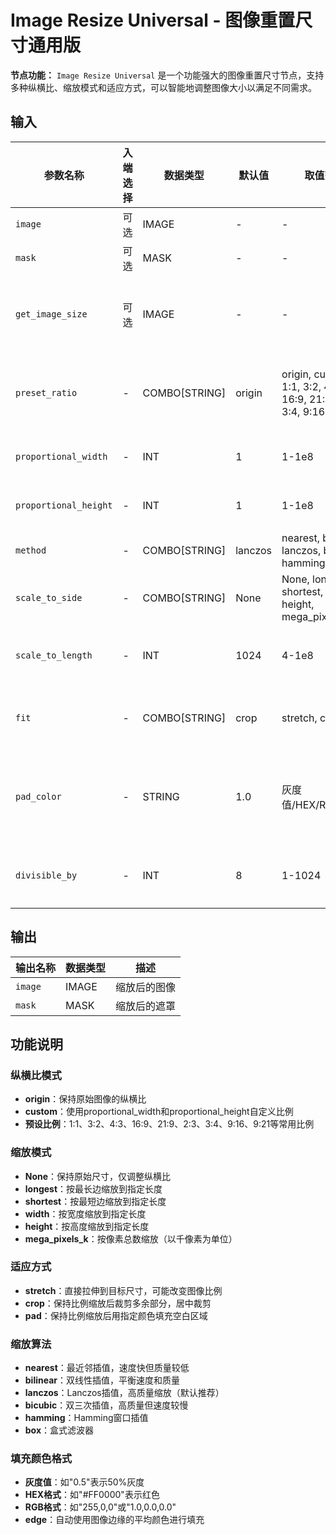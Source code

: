 # Image Resize Universal - 图像重置尺寸通用版

**节点功能：** `Image Resize Universal` 是一个功能强大的图像重置尺寸节点，支持多种纵横比、缩放模式和适应方式，可以智能地调整图像大小以满足不同需求。

## 输入

| 参数名称 | 入端选择 | 数据类型 | 默认值 | 取值范围 | 描述 |
| -------- | -------- | -------- | ------ | -------- | ---- |
| `image` | 可选 | IMAGE | - | - | 要缩放的输入图像 |
| `mask` | 可选 | MASK | - | - | 要缩放的输入遮罩 |
| `get_image_size` | 可选 | IMAGE | - | - | 获取目标尺寸的参考图像，如果提供则使用参考图像的尺寸 |
| `preset_ratio` | - | COMBO[STRING] | origin | origin, custom, 1:1, 3:2, 4:3, 16:9, 21:9, 2:3, 3:4, 9:16, 9:21 | 预设纵横比选择，origin保持原比例，custom使用自定义比例 |
| `proportional_width` | - | INT | 1 | 1-1e8 | 自定义比例宽度值，用于custom模式 |
| `proportional_height` | - | INT | 1 | 1-1e8 | 自定义比例高度值，用于custom模式 |
| `method` | - | COMBO[STRING] | lanczos | nearest, bilinear, lanczos, bicubic, hamming, box | 图像缩放算法选择 |
| `scale_to_side` | - | COMBO[STRING] | None | None, longest, shortest, width, height, mega_pixels_k | 按边缩放模式，决定如何计算目标尺寸 |
| `scale_to_length` | - | INT | 1024 | 4-1e8 | 目标长度值，配合scale_to_side使用 |
| `fit` | - | COMBO[STRING] | crop | stretch, crop, pad | 适应方式：stretch拉伸、crop裁剪、pad填充 |
| `pad_color` | - | STRING | 1.0 | 灰度值/HEX/RGB/edge | 填充颜色，支持多种格式或使用"edge"自动获取边缘颜色 |
| `divisible_by` | - | INT | 8 | 1-1024 | 尺寸整除数，确保输出尺寸能被指定数字整除 |

## 输出

| 输出名称 | 数据类型 | 描述 |
|---------|----------|------|
| `image` | IMAGE | 缩放后的图像 |
| `mask` | MASK | 缩放后的遮罩 |

## 功能说明

### 纵横比模式
- **origin**：保持原始图像的纵横比
- **custom**：使用proportional_width和proportional_height自定义比例
- **预设比例**：1:1、3:2、4:3、16:9、21:9、2:3、3:4、9:16、9:21等常用比例

### 缩放模式
- **None**：保持原始尺寸，仅调整纵横比
- **longest**：按最长边缩放到指定长度
- **shortest**：按最短边缩放到指定长度
- **width**：按宽度缩放到指定长度
- **height**：按高度缩放到指定长度
- **mega_pixels_k**：按像素总数缩放（以千像素为单位）

### 适应方式
- **stretch**：直接拉伸到目标尺寸，可能改变图像比例
- **crop**：保持比例缩放后裁剪多余部分，居中裁剪
- **pad**：保持比例缩放后用指定颜色填充空白区域

### 缩放算法
- **nearest**：最近邻插值，速度快但质量较低
- **bilinear**：双线性插值，平衡速度和质量
- **lanczos**：Lanczos插值，高质量缩放（默认推荐）
- **bicubic**：双三次插值，高质量但速度较慢
- **hamming**：Hamming窗口插值
- **box**：盒式滤波器

### 填充颜色格式
- **灰度值**：如"0.5"表示50%灰度
- **HEX格式**：如"#FF0000"表示红色
- **RGB格式**：如"255,0,0"或"1.0,0.0,0.0"
- **edge**：自动使用图像边缘的平均颜色进行填充

